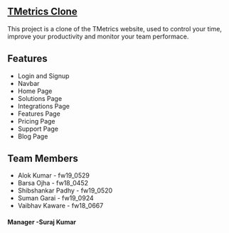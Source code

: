 ## [TMetrics Clone](https://amazing-daffodil-72806d.netlify.app/solutions.html)
This project is a clone of the TMetrics website, used to control your time, improve your productivity and monitor your team performace.

## Features
- Login and Signup
- Navbar
- Home Page
- Solutions Page
- Integrations Page
- Features Page
- Pricing Page
- Support Page
- Blog Page


## Team Members
- Alok Kumar        - fw19_0529
- Barsa Ojha        - fw18_0452
- Shibshankar Padhy - fw19_0520
- Suman Garai       - fw19_0924
- Vaibhav Kaware    - fw18_0667
 
#### Manager -Suraj Kumar
